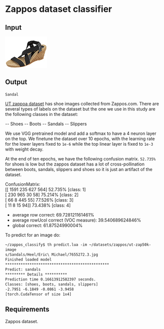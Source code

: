 # Zappos dataset classifier
## Input
![sandal](sandal.jpg)

## Output
`Sandal`

[UT zappoa dataset](http://vision.cs.utexas.edu/projects/finegrained/utzap50k/) has shoe images collected from Zappos.com. There are several types of labels on the dataset but the one we use in this study are the following classes in the dataset:

-- Shoes
-- Boots
-- Sandals
-- Slippers

We use VGG pretrained model and add a softmax to have a 4 neuron layer on the top. We finetune the dataset over 10 epochs, with the learning rate for the lower layers fixed to `1e-6` while the top linear layer is fixed to `1e-3` with weight decay. 


At the end of ten epochs, we have the following confusion matrix. `52.735%` for shoes is low but the zappos dataset has a lot of cross-pollination between boots, sandals, slippers and shoes so it is just an artifact of the dataset.

ConfusionMatrix:                                                                         
[[    1591     235     627     564]   52.735%   [class: 1]                              
 [     230     965      30      58]   75.214%   [class: 2]                               
 [      66       8     445      55]   77.526%   [class: 3]                               
 [      11       8      15      94]]  73.438%   [class: 4]                              
 + average row correct: 69.728121161461%                                              
 + average rowUcol correct (VOC measure): 39.540689624846%                              
 + global correct: 61.87524990004%                                                      

To predict for an image do:

````
~/zappos_classify$ th predict.lua -im ~/datasets/zappos/ut-zap50k-image
s/Sandals/Heel/Eric\ Michael/7655272.3.jpg
Finished loaded model
***********************************************
Predict: sandals
********* Details **********
Prediction time 0.16613912582397 seconds.
Classes: [shoes, boots, sandals, slippers]
-2.7951 -6.1849 -0.0861 -3.9458
[torch.CudaTensor of size 1x4]
````

## Requirements
Zappos dataset.

